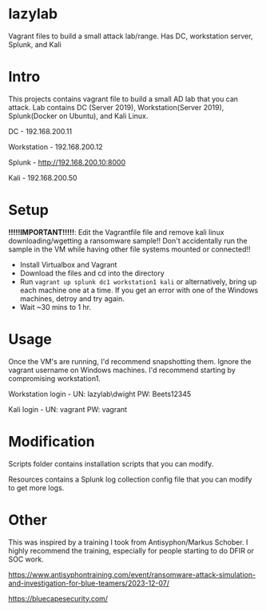 # lazylab
Vagrant files to build a small attack lab/range. Has DC, workstation server, Splunk, and Kali

# Intro
This projects contains vagrant file to build a small AD lab that you can attack.
Lab contains DC (Server 2019), Workstation(Server 2019), Splunk(Docker on Ubuntu), and Kali Linux.

DC - 192.168.200.11

Workstation - 192.168.200.12

Splunk - http://192.168.200.10:8000

Kali - 192.168.200.50

# Setup
**!!!!!IMPORTANT!!!!!**: Edit the Vagrantfile file and remove kali linux downloading/wgetting a ransomware sample!! Don't accidentally run the sample in the VM while having other file systems mounted or connected!!

- Install Virtualbox and Vagrant
- Download the files and cd into the directory
- Run `vagrant up splunk dc1 workstation1 kali` or alternatively, bring up each machine one at a time. If you get an error with one of the Windows machines, detroy and try again.
- Wait ~30 mins to 1 hr.

# Usage
Once the VM's are running, I'd recommend snapshotting them. Ignore the vagrant username on Windows machines. I'd recommend starting by compromising workstation1.

Workstation login - UN: lazylab\dwight  PW: Beets12345

Kali login - UN: vagrant PW: vagrant

# Modification
Scripts folder contains installation scripts that you can modify. 

Resources contains a Splunk log collection config file that you can modify to get more logs.

# Other
This was inspired by a training I took from Antisyphon/Markus Schober. I highly recommend the training, especially for people starting to do DFIR or SOC work. 

https://www.antisyphontraining.com/event/ransomware-attack-simulation-and-investigation-for-blue-teamers/2023-12-07/

https://bluecapesecurity.com/


